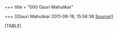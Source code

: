+++
title = "000 Gauri Mahulikar"

+++
[[Gauri Mahulikar	2011-08-18, 15:56:36 [Source](https://groups.google.com/g/bvparishat/c/_0N8MWtdmNw)]]



[TABLE]

